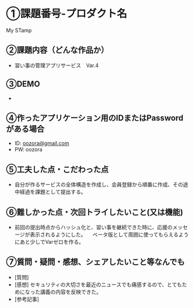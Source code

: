 # ①課題番号-プロダクト名
My STamp

## ②課題内容（どんな作品か）

- 習い事の管理アプリサービス　Var.4

## ③DEMO
- 

## ④作ったアプリケーション用のIDまたはPasswordがある場合

- ID: oozora@gmail.com
- PW: oozora

## ⑤工夫した点・こだわった点

- 自分が作るサービスの全体構造を作成し、会員登録から順番に作成、その途中経過を課題として提出する。

## ⑥難しかった点・次回トライしたいこと(又は機能)

- 前回の提出時点からハッシュ化と、習い事を継続できた時に、応援のメッセージが表示されるようにした。
　ベータ版として周囲に使ってもらえるようにあと少しでVarゼロを作る。

## ⑦質問・疑問・感想、シェアしたいこと等なんでも

- [質問] 
- [感想] セキュリティの大切さを最近のニュースでも痛感するので、とてもためになった講義の内容を反映できた。
- [参考記事]
